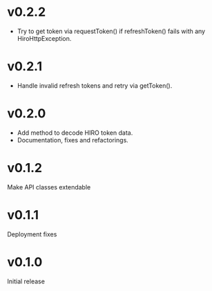 # v0.2.2

* Try to get token via requestToken() if refreshToken() fails with
  any HiroHttpException.

# v0.2.1

* Handle invalid refresh tokens and retry via getToken().

# v0.2.0

* Add method to decode HIRO token data.
* Documentation, fixes and refactorings.

# v0.1.2

Make API classes extendable

# v0.1.1

Deployment fixes

# v0.1.0

Initial release
